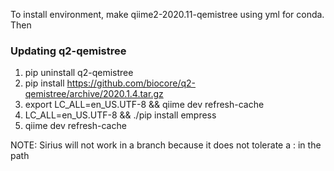 To install environment, make qiime2-2020.11-qemistree using yml for conda. Then

### Updating q2-qemistree
1. pip uninstall q2-qemistree
1. pip install https://github.com/biocore/q2-qemistree/archive/2020.1.4.tar.gz
1. export LC_ALL=en_US.UTF-8 && qiime dev refresh-cache
1. LC_ALL=en_US.UTF-8 && ./pip install empress
1. qiime dev refresh-cache

NOTE: Sirius will not work in a branch because it does not tolerate a : in the path
